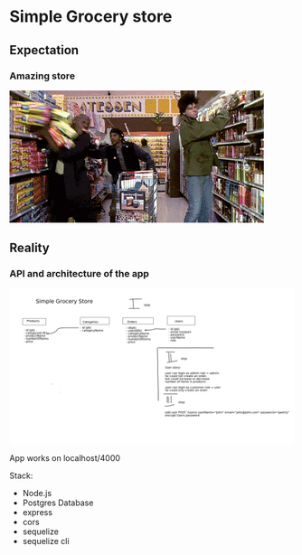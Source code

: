 # Simple Grocery store

## Expectation
### Amazing store

![](./pictures/grocery_store.gif "Grocery Store expectation")

## Reality
### API and architecture of the app  

![](./pictures/aww-board%20(5).png?raw=true "My API")

App works on localhost/4000

Stack:
- Node.js
- Postgres Database
- express
- cors
- sequelize
- sequelize cli